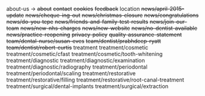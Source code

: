 ﻿about-us -> ~~about~~
~~contact~~
~~cookies~~
~~feedback~~
location
~~news/april-2015-update~~
~~news/cheque-ing-out~~
~~news/christmas-closure~~
~~news/congratulations~~
~~news/do-you-tepe~~
~~news/friends-and-family-test-results~~
~~news/join-our-team~~
~~news/new-nhs-charges~~
~~news/new-website~~
~~news/no-dentist-available~~
~~news/practice-reopening~~
~~privacy-policy~~
~~quality-assurance-statement~~
~~team/dental-nurse/susan-eves~~
~~team/dentist/prabhdeep-ryatt~~
~~team/dentist/robert-curtis~~
treatment
treatment/cosmetic
treatment/cosmetic/cfast
treatment/cosmetic/tooth-whitening
treatment/diagnostic
treatment/diagnostic/examination
treatment/diagnostic/radiography
treatment/periodontal
treatment/periodontal/scaling
treatment/restorative
treatment/restorative/filling
treatment/restorative/root-canal-treatment
treatment/surgical/dental-implants
treatment/surgical/extraction
